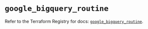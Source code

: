 # `google_bigquery_routine`

Refer to the Terraform Registry for docs: [`google_bigquery_routine`](https://registry.terraform.io/providers/hashicorp/google/5.29.1/docs/resources/bigquery_routine).
